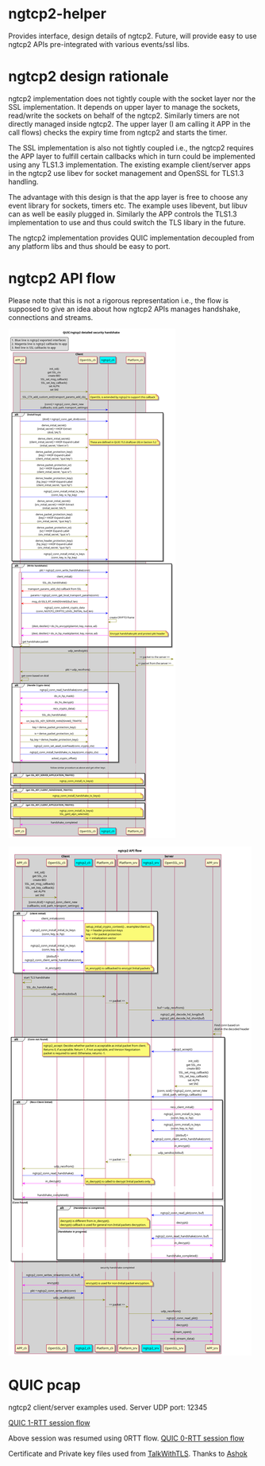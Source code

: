 # ngtcp2-helper
Provides interface, design details of ngtcp2. Future, will provide easy to use ngtcp2 APIs pre-integrated with various events/ssl libs.

# ngtcp2 design rationale
ngtcp2 implementation does not tightly couple with the socket layer nor the SSL
implementation. It depends on upper layer to manage the sockets, read/write the
sockets on behalf of the ngtcp2. Similarly timers are not directly managed
inside ngtcp2. The upper layer (I am calling it APP in the call flows) checks
the expiry time from ngtcp2 and starts the timer.

The SSL implementation is also not tightly coupled i.e., the ngtcp2 requires
the APP layer to fulfill certain callbacks which in turn could be implemented
using any TLS1.3 implementation. The existing example client/server apps in the
ngtcp2 use libev for socket management and OpenSSL for TLS1.3 handling.

The advantage with this design is that the app layer is free to choose any
event library for sockets, timers etc. The example uses libevent, but libuv can
as well be easily plugged in. Similarly the APP controls the TLS1.3
implementation to use and thus could switch the TLS libary in the future.

The ngtcp2 implementation provides QUIC implementation decoupled from any
platform libs and thus should be easy to port.

# ngtcp2 API flow

Please note that this is not a rigorous representation i.e., the flow is
supposed to give an idea about how ngtcp2 APIs manages handshake, connections
and streams.

![QUIC/ngtcp2 handshake flow](res/ngtcp2-handshake.png)

![ngtcp2 API flow](res/ngtcp2-api-flow.png)

# QUIC pcap

ngtcp2 client/server examples used.
Server UDP port: 12345

[QUIC 1-RTT session flow](pcap/quic-1rtt-sess.pcap)

Above session was resumed using 0RTT flow.
[QUIC 0-RTT session flow](pcap/quic-0rtt-sess.pcap)

Certificate and Private key files used from [TalkWithTLS](https://github.com/nyrahul/TalkWithTLS/tree/master/certs/RSA_Certs).
Thanks to [Ashok](https://github.com/raja-ashok)
